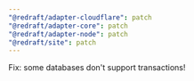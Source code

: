 ```yaml
---
"@redraft/adapter-cloudflare": patch
"@redraft/adapter-core": patch
"@redraft/adapter-node": patch
"@redraft/site": patch
---
```


Fix: some databases don't support transactions!
